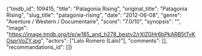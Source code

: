 {"tmdb_id": 109415, "title": "Patagonia Rising", "original_title": "Patagonia Rising", "slug_title": "patagonia-rising", "date": "2012-06-08", "genre": "Aventure / Western / Documentaire", "score": "7.0/10", "synopsis": "", "image": "https://image.tmdb.org/t/p/w185_and_h278_bestv2/rXlZGHr6bPkARB5tTvKOsprVoZY.jpg", "actors": ["Lalo Romero (Lalo)"], "comments": [], "recommandations_id": []}
